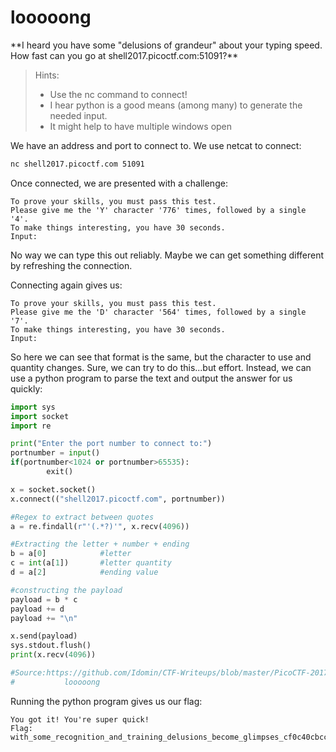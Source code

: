 <h1>looooong</h1>
**I heard you have some "delusions of grandeur" about your typing speed. How fast can you go at shell2017.picoctf.com:51091?**

>Hints:
>
>- Use the nc command to connect!
>- I hear python is a good means (among many) to generate the needed input.
>- It might help to have multiple windows open

We have an address and port to connect to. We use netcat to connect:

```bash
nc shell2017.picoctf.com 51091
```
Once connected, we are presented with a challenge:

```
To prove your skills, you must pass this test.
Please give me the 'Y' character '776' times, followed by a single '4'.
To make things interesting, you have 30 seconds.
Input:
```
No way we can type this out reliably. Maybe we can get something different by refreshing the connection.

Connecting again gives us:

```
To prove your skills, you must pass this test.
Please give me the 'D' character '564' times, followed by a single '7'.
To make things interesting, you have 30 seconds.
Input:
```
So here we can see that format is the same, but the character to use and quantity changes. Sure, we can try to do this...but effort. Instead, we can use a python program to parse the text and output the answer for us quickly:

```python
import sys
import socket
import re

print("Enter the port number to connect to:")
portnumber = input()
if(portnumber<1024 or portnumber>65535):
        exit()

x = socket.socket()
x.connect(("shell2017.picoctf.com", portnumber))

#Regex to extract between quotes
a = re.findall(r"'(.*?)'", x.recv(4096))

#Extracting the letter + number + ending
b = a[0] 			#letter
c = int(a[1])		#letter quantity
d = a[2]			#ending value

#constructing the payload
payload = b * c
payload += d
payload += "\n"

x.send(payload)
sys.stdout.flush()
print(x.recv(4096))

#Source:https://github.com/Idomin/CTF-Writeups/blob/master/PicoCTF-2017/
#           looooong
```

Running the python program gives us our flag:

```
You got it! You're super quick!
Flag: with_some_recognition_and_training_delusions_become_glimpses_cf0c40cbcc7efbd5121222729fff9263
```
